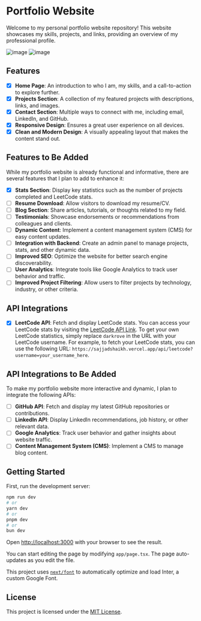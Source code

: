 # Portfolio Website

Welcome to my personal portfolio website repository! This website showcases my skills, projects, and links, providing an overview of my professional profile.

![image](https://github.com/Darkrove/portfolio-website/assets/53792139/bd1ca08b-18f1-47ea-91fb-f9b90d368274)
![image](https://github.com/Darkrove/portfolio-website/assets/53792139/b5e55dab-13bb-4872-a556-62f12945a87d)

## Features

- [x] **Home Page**: An introduction to who I am, my skills, and a call-to-action to explore further.
- [x] **Projects Section**: A collection of my featured projects with descriptions, links, and images.
- [x] **Contact Section**: Multiple ways to connect with me, including email, LinkedIn, and GitHub.
- [x] **Responsive Design**: Ensures a great user experience on all devices.
- [x] **Clean and Modern Design**: A visually appealing layout that makes the content stand out.

## Features to Be Added

While my portfolio website is already functional and informative, there are several features that I plan to add to enhance it:

- [x] **Stats Section**: Display key statistics such as the number of projects completed and LeetCode stats.
- [ ] **Resume Download**: Allow visitors to download my resume/CV.
- [ ] **Blog Section**: Share articles, tutorials, or thoughts related to my field.
- [ ] **Testimonials**: Showcase endorsements or recommendations from colleagues and clients.
- [ ] **Dynamic Content**: Implement a content management system (CMS) for easy content updates.
- [ ] **Integration with Backend**: Create an admin panel to manage projects, stats, and other dynamic data.
- [ ] **Improved SEO**: Optimize the website for better search engine discoverability.
- [ ] **User Analytics**: Integrate tools like Google Analytics to track user behavior and traffic.
- [ ] **Improved Project Filtering**: Allow users to filter projects by technology, industry, or other criteria.

## API Integrations

- [x] **LeetCode API**: Fetch and display LeetCode stats. You can access your LeetCode stats by visiting the [LeetCode API Link](https://sajjadshaikh.vercel.app/api/leetcode?username=darkrove). To get your own LeetCode statistics, simply replace `darkrove` in the URL with your LeetCode username. For example, to fetch your LeetCode stats, you can use the following URL: `https://sajjadshaikh.vercel.app/api/leetcode?username=your_username_here`.

## API Integrations to Be Added

To make my portfolio website more interactive and dynamic, I plan to integrate the following APIs:

- [ ] **GitHub API**: Fetch and display my latest GitHub repositories or contributions.
- [ ] **LinkedIn API**: Display LinkedIn recommendations, job history, or other relevant data.
- [ ] **Google Analytics**: Track user behavior and gather insights about website traffic.
- [ ] **Content Management System (CMS)**: Implement a CMS to manage blog content.

## Getting Started

First, run the development server:

```bash
npm run dev
# or
yarn dev
# or
pnpm dev
# or
bun dev
```

Open [http://localhost:3000](http://localhost:3000) with your browser to see the result.

You can start editing the page by modifying `app/page.tsx`. The page auto-updates as you edit the file.

This project uses [`next/font`](https://nextjs.org/docs/basic-features/font-optimization) to automatically optimize and load Inter, a custom Google Font.

## License

This project is licensed under the [MIT License](LICENSE.md).
